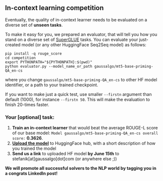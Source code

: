 ## In-context learning competition

Eventually, the quality of in-context learner needs to be evaluated on a diverse set of **unseen tasks**.

To make it easy for you, we prepared an evaluator, that will tell you how you stand on a diverse set of [SuperGLUE](https://super.gluebenchmark.com/tasks/) tasks.
You can evaluate your just-created model (or any other HuggingFace Seq2Seq model) as follows:

```shell
pip install -q rouge_score
cd competition
export PYTHONPATH="${PYTHONPATH}:$(pwd)"
python evaluator.py --model_name_or_path gaussalgo/mt5-base-priming-QA_en-cs
```
where you change `gaussalgo/mt5-base-priming-QA_en-cs` to other HF model identifier, or a path to your trained checkpoint.

If you want to make just a quick test, use smaller `--firstn` argument than default (1000), for instance `--firstn 50`. 
This will make the evaluation to finish 20-times faster.

### Your [optional] task:

1. **Train an in-context learner** that would beat the average ROUGE-L score of our base model: `Model gaussalgo/mt5-base-priming-QA_en-cs overall score:` **0.3626**.
3. **[Upload the model](https://huggingface.co/docs/transformers/model_sharing)** to HuggingFace hub, with a short description of how you trained the model
4. **Send us a link** to uploaded HF model **by June 15th** to stefanik[at]gaussalgo[dot]com (or anywhere else ;))

**We will promote all successful solvers to the NLP world by tagging you in a congrats LinkedIn post!**
